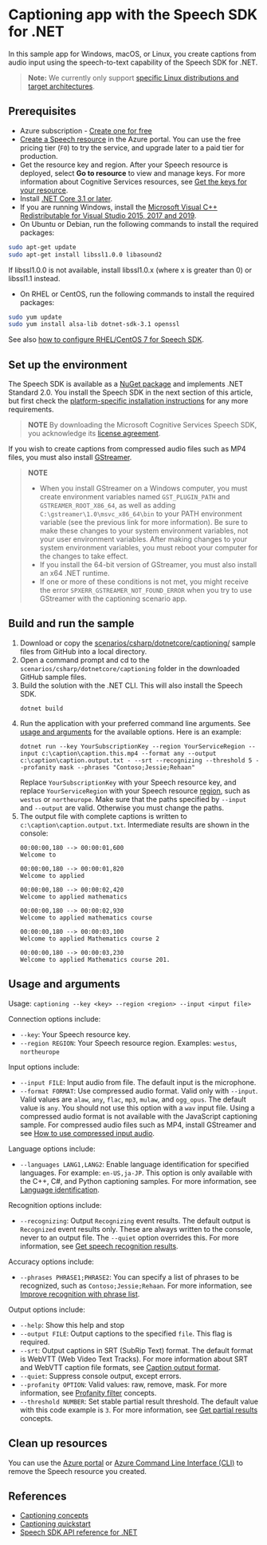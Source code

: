 # Captioning app with the Speech SDK for .NET

In this sample app for Windows, macOS, or Linux, you create captions from audio input using the speech-to-text capability of the Speech SDK for .NET.

> **Note:**
> We currently only support [specific Linux distributions and target architectures](https://docs.microsoft.com/azure/cognitive-services/speech-service/speech-sdk?tabs=linux).

## Prerequisites

- Azure subscription - [Create one for free](https://azure.microsoft.com/free/cognitive-services)
- <a href="https://ms.portal.azure.com/#create/Microsoft.CognitiveServicesSpeechServices"  title="Create a Speech resource"  target="_blank">Create a Speech resource</a> in the Azure portal. You can use the free pricing tier (`F0`) to try the service, and upgrade later to a paid tier for production.
- Get the resource key and region. After your Speech resource is deployed, select **Go to resource** to view and manage keys. For more information about Cognitive Services resources, see [Get the keys for your resource](https://docs.microsoft.com/azure/cognitive-services/cognitive-services-apis-create-account#get-the-keys-for-your-resource).
- Install [.NET Core 3.1 or later](https://docs.microsoft.com/dotnet/core/install/).
- If you are running Windows, install the [Microsoft Visual C++ Redistributable for Visual Studio 2015, 2017 and 2019](https://support.microsoft.com/help/2977003/the-latest-supported-visual-c-downloads).
- On Ubuntu or Debian, run the following commands to install the required packages:
```sh
sudo apt-get update
sudo apt-get install libssl1.0.0 libasound2
```
If libssl1.0.0 is not available, install libssl1.0.x (where x is greater than 0) or libssl1.1 instead.
- On RHEL or CentOS, run the following commands to install the required packages:
```sh
sudo yum update
sudo yum install alsa-lib dotnet-sdk-3.1 openssl
```
See also [how to configure RHEL/CentOS 7 for Speech SDK](https://docs.microsoft.com/azure/cognitive-services/speech-service/how-to-configure-rhel-centos-7).

## Set up the environment

The Speech SDK is available as a [NuGet package](https://www.nuget.org/packages/Microsoft.CognitiveServices.Speech) and implements .NET Standard 2.0. You install the Speech SDK in the next section of this article, but first check the [platform-specific installation instructions](https://docs.microsoft.com/azure/cognitive-services/speech-service/quickstarts/setup-platform) for any more requirements.

> **NOTE**
> By downloading the Microsoft Cognitive Services Speech SDK, you acknowledge its [license agreement](https://aka.ms/csspeech/license201809).

If you wish to create captions from compressed audio files such as MP4 files, you must also install [GStreamer](https://docs.microsoft.com/azure/cognitive-services/speech-service/how-to-use-codec-compressed-audio-input-streams).

> **NOTE**
> - When you install GStreamer on a Windows computer, you must create environment variables named `GST_PLUGIN_PATH` and `GSTREAMER_ROOT_X86_64`, as well as adding `C:\gstreamer\1.0\msvc_x86_64\bin` to your PATH environment variable (see the previous link for more information). Be sure to make these changes to your system environment variables, not your user environment variables. After making changes to your system environment variables, you must reboot your computer for the changes to take effect.
> - If you install the 64-bit version of GStreamer, you must also install an x64 .NET runtime.
> - If one or more of these conditions is not met, you might receive the error `SPXERR_GSTREAMER_NOT_FOUND_ERROR` when you try to use GStreamer with the captioning scenario app.

## Build and run the sample

1. Download or copy the [scenarios/csharp/dotnetcore/captioning/](https://github.com/Azure-Samples/cognitive-services-speech-sdk/tree/master/scenarios/csharp/dotnetcore/captioning/) sample files from GitHub into a local directory.
1. Open a command prompt and cd to the `scenarios/csharp/dotnetcore/captioning` folder in the downloaded GitHub sample files.
1. Build the solution with the .NET CLI. This will also install the Speech SDK.
    ```dotnetcli
    dotnet build
    ```
1. Run the application with your preferred command line arguments. See [usage and arguments](#usage-and-arguments) for the available options. Here is an example:
    ```dotnetcli
    dotnet run --key YourSubscriptionKey --region YourServiceRegion --input c:\caption\caption.this.mp4 --format any --output c:\caption\caption.output.txt - --srt --recognizing --threshold 5 --profanity mask --phrases "Contoso;Jessie;Rehaan"
    ```
    Replace `YourSubscriptionKey` with your Speech resource key, and replace `YourServiceRegion` with your Speech resource [region](https://aka.ms/csspeech/region), such as `westus` or `northeurope`. Make sure that the paths specified by `--input` and `--output` are valid. Otherwise you must change the paths.
1. The output file with complete captions is written to `c:\caption\caption.output.txt`. Intermediate results are shown in the console:
    ```console
    00:00:00,180 --> 00:00:01,600
    Welcome to
    
    00:00:00,180 --> 00:00:01,820
    Welcome to applied
    
    00:00:00,180 --> 00:00:02,420
    Welcome to applied mathematics
    
    00:00:00,180 --> 00:00:02,930
    Welcome to applied mathematics course
    
    00:00:00,180 --> 00:00:03,100
    Welcome to applied Mathematics course 2
    
    00:00:00,180 --> 00:00:03,230
    Welcome to applied Mathematics course 201.
    ```

## Usage and arguments

Usage: `captioning --key <key> --region <region> --input <input file>`

Connection options include:

- `--key`: Your Speech resource key. 
- `--region REGION`: Your Speech resource region. Examples: `westus`, `northeurope`

Input options include:

- `--input FILE`: Input audio from file. The default input is the microphone. 
- `--format FORMAT`: Use compressed audio format. Valid only with `--input`. Valid values are `alaw`, `any`, `flac`, `mp3`, `mulaw`, and `ogg_opus`. The default value is `any`. You should not use this option with a `wav` input file. Using a compressed audio format is not available with the JavaScript captioning sample. For compressed audio files such as MP4, install GStreamer and see [How to use compressed input audio](https://docs.microsoft.com/azure/cognitive-services/speech-service/how-to-use-codec-compressed-audio-input-streams).

Language options include:

- `--languages LANG1,LANG2`: Enable language identification for specified languages. For example: `en-US,ja-JP`. This option is only available with the C++, C#, and Python captioning samples. For more information, see [Language identification](https://docs.microsoft.com/azure/cognitive-services/speech-service/language-identification).

Recognition options include:

- `--recognizing`: Output `Recognizing` event results. The default output is `Recognized` event results only. These are always written to the console, never to an output file. The `--quiet` option overrides this. For more information, see [Get speech recognition results](https://docs.microsoft.com/azure/cognitive-services/speech-service/get-speech-recognition-results).

Accuracy options include:

- `--phrases PHRASE1;PHRASE2`: You can specify a list of phrases to be recognized, such as `Contoso;Jessie;Rehaan`. For more information, see [Improve recognition with phrase list](https://docs.microsoft.com/azure/cognitive-services/speech-service/improve-accuracy-phrase-list).

Output options include:

- `--help`: Show this help and stop
- `--output FILE`: Output captions to the specified `file`. This flag is required.
- `--srt`: Output captions in SRT (SubRip Text) format. The default format is WebVTT (Web Video Text Tracks). For more information about SRT and WebVTT caption file formats, see [Caption output format](https://docs.microsoft.com/azure/cognitive-services/speech-service/captioning-concepts#caption-output-format).
- `--quiet`: Suppress console output, except errors.
- `--profanity OPTION`: Valid values: raw, remove, mask. For more information, see [Profanity filter](https://docs.microsoft.com/azure/cognitive-services/speech-service/captioning-concepts#profanity-filter) concepts.
- `--threshold NUMBER`: Set stable partial result threshold. The default value with this code example is `3`. For more information, see [Get partial results](https://docs.microsoft.com/azure/cognitive-services/speech-service/captioning-concepts.#get-partial-results) concepts.

## Clean up resources

You can use the [Azure portal](https://docs.microsoft.com/azure/cognitive-services/cognitive-services-apis-create-account#clean-up-resources) or [Azure Command Line Interface (CLI)](https://docs.microsoft.com/azure/cognitive-services/cognitive-services-apis-create-account-cli#clean-up-resources) to remove the Speech resource you created.

## References

* [Captioning concepts](https://docs.microsoft.com/azure/cognitive-services/speech-service/captioning-concepts)
* [Captioning quickstart](https://docs.microsoft.com/azure/cognitive-services/speech-service/captioning-quickstart)
* [Speech SDK API reference for .NET](https://docs.microsoft.com/dotnet/api/overview/azure/cognitiveservices/client/speechservice?view=azure-dotnet)
